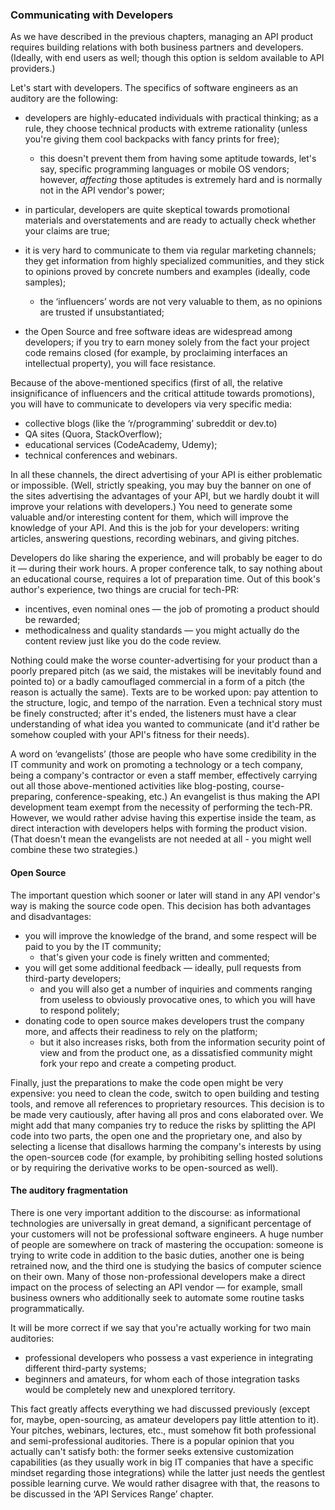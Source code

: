 ### Communicating with Developers

As we have described in the previous chapters, managing an API product requires building relations with both business partners and developers. (Ideally, with end users as well; though this option is seldom available to API providers.)

Let's start with developers. The specifics of software engineers as an auditory are the following:

  * developers are highly-educated individuals with practical thinking; as a rule, they choose technical products with extreme rationality (unless you're giving them cool backpacks with fancy prints for free);

      * this doesn't prevent them from having some aptitude towards, let's say, specific programming languages or mobile OS vendors; however, *affecting* those aptitudes is extremely hard and is normally not in the API vendor's power;

  * in particular, developers are quite skeptical towards promotional materials and overstatements and are ready to actually check whether your claims are true;

  * it is very hard to communicate to them via regular marketing channels; they get information from highly specialized communities, and they stick to opinions proved by concrete numbers and examples (ideally, code samples);

      * the ‘influencers’ words are not very valuable to them, as no opinions are trusted if unsubstantiated;

  * the Open Source and free software ideas are widespread among developers; if you try to earn money solely from the fact your project code remains closed (for example, by proclaiming interfaces an intellectual property), you will face resistance.

Because of the above-mentioned specifics (first of all, the relative insignificance of influencers and the critical attitude towards promotions), you will have to communicate to developers via very specific media:
  * collective blogs (like the ‘r/programming’ subreddit or dev.to)
  * QA sites (Quora, StackOverflow);
  * educational services (CodeAcademy, Udemy);
  * technical conferences and webinars.

In all these channels, the direct advertising of your API is either problematic or impossible. (Well, strictly speaking, you may buy the banner on one of the sites advertising the advantages of your API, but we hardly doubt it will improve your relations with developers.) You need to generate some valuable and/or interesting content for them, which will improve the knowledge of your API. And this is the job for your developers: writing articles, answering questions, recording webinars, and giving pitches.

Developers do like sharing the experience, and will probably be eager to do it — during their work hours. A proper conference talk, to say nothing about an educational course, requires a lot of preparation time. Out of this book's author's experience, two things are crucial for tech-PR:
  * incentives, even nominal ones — the job of promoting a product should be rewarded;
  * methodicalness and quality standards — you might actually do the content review just like you do the code review.

Nothing could make the worse counter-advertising for your product than a poorly prepared pitch (as we said, the mistakes will be inevitably found and pointed to) or a badly camouflaged commercial in a form of a pitch (the reason is actually the same). Texts are to be worked upon: pay attention to the structure, logic, and tempo of the narration. Even a technical story must be finely constructed; after it's ended, the listeners must have a clear understanding of what idea you wanted to communicate (and it'd rather be somehow coupled with your API's fitness for their needs).

A word on ‘evangelists’ (those are people who have some credibility in the IT community and work on promoting a technology or a tech company, being a company's contractor or even a staff member, effectively carrying out all those above-mentioned activities like blog-posting, course-preparing, conference-speaking, etc.) An evangelist is thus making the API development team exempt from the necessity of performing the tech-PR. However, we would rather advise having this expertise inside the team, as direct interaction with developers helps with forming the product vision. (That doesn't mean the evangelists are not needed at all - you might well combine these two strategies.)

#### Open Source

The important question which sooner or later will stand in any API vendor's way is making the source code open. This decision has both advantages and disadvantages:
  * you will improve the knowledge of the brand, and some respect will be paid to you by the IT community;
      * that's given your code is finely written and commented;
  * you will get some additional feedback — ideally, pull requests from third-party developers;
      * and you will also get a number of inquiries and comments ranging from useless to obviously provocative ones, to which you will have to respond politely;
  * donating code to open source makes developers trust the company more, and affects their readiness to rely on the platform;
      * but it also increases risks, both from the information security point of view and from the product one, as a dissatisfied community might fork your repo and create a competing product.

Finally, just the preparations to make the code open might be very expensive: you need to clean the code, switch to open building and testing tools, and remove all references to proprietary resources. This decision is to be made very cautiously, after having all pros and cons elaborated over. We might add that many companies try to reduce the risks by splitting the API code into two parts, the open one and the proprietary one, and also by selecting a license that disallows harming the company's interests by using the open-sourceв code (for example, by prohibiting selling hosted solutions or by requiring the derivative works to be open-sourced as well).

#### The auditory fragmentation

There is one very important addition to the discourse: as informational technologies are universally in great demand, a significant percentage of your customers will not be professional software engineers. A huge number of people are somewhere on track of mastering the occupation: someone is trying to write code in addition to the basic duties, another one is being retrained now, and the third one is studying the basics of computer science on their own. Many of those non-professional developers make a direct impact on the process of selecting an API vendor — for example, small business owners who additionally seek to automate some routine tasks programmatically.

It will be more correct if we say that you're actually working for two main auditories:
  * professional developers who possess a vast experience in integrating different third-party systems;
  * beginners and amateurs, for whom each of those integration tasks would be completely new and unexplored territory.

This fact greatly affects everything we had discussed previously (except for, maybe, open-sourcing, as amateur developers pay little attention to it). Your pitches, webinars, lectures, etc., must somehow fit both professional and semi-professional auditories. There is a popular opinion that you actually can't satisfy both: the former seeks extensive customization capabilities (as they usually work in big IT companies that have a specific mindset regarding those integrations) while the latter just needs the gentlest possible learning curve. We would rather disagree with that, the reasons to be discussed in the ‘API Services Range’ chapter.
